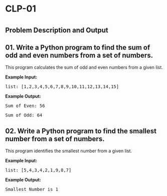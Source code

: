<h1>CLP-01<h1>

<h2>Problem Description and Output</h2>

<h2 id="odd-even">01. Write a Python program to find the sum of odd and even numbers from a
set of numbers.</h2>
<p>This program calculates the sum of odd and even numbers from a given list.</p>
<p><strong>Example Input:</strong></p>
<pre>list: [1,2,3,4,5,6,7,8,9,10,11,12,13,14,15]</pre>
<p><strong>Example Output:</strong></p>
<pre>Sum of Even: 56</pre>
<pre>Sum of Odd: 64</pre>


<h2 id="smallest-number">02. Write a Python program to find the smallest number from a set of
numbers.</h2>
<p>This program identifies the smallest number from a given list.</p>
<p><strong>Example Input:</strong></p>
<pre>list: [5,4,3,4,2,1,9,8,7]</pre>
<p><strong>Example Output:</strong></p>
<pre>Smallest Number is 1</pre>




